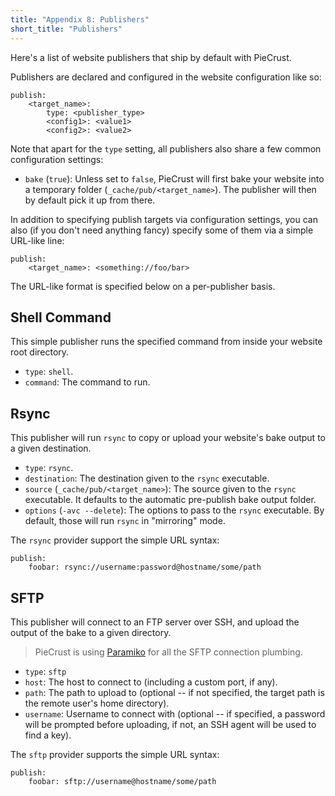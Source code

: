```yaml
---
title: "Appendix 8: Publishers"
short_title: "Publishers"
---
```


Here's a list of website publishers that ship by default with PieCrust.

Publishers are declared and configured in the website configuration like so:

```
publish:
    <target_name>:
        type: <publisher_type>
        <config1>: <value1>
        <config2>: <value2>
```

Note that apart for the `type` setting, all publishers also share a few common
configuration settings:

* `bake` (`true`): Unless set to `false`, PieCrust will first bake your website
  into a temporary folder (`_cache/pub/<target_name>`). The publisher will then
  by default pick it up from there.

In addition to specifying publish targets via configuration settings, you can
also (if you don't need anything fancy) specify some of them via a simple
URL-like line:

```
publish:
    <target_name>: <something://foo/bar>
```

The URL-like format is specified below on a per-publisher basis.


## Shell Command

This simple publisher runs the specified command from inside your website root
directory.

* `type`: `shell`.
* `command`: The command to run.


## Rsync

This publisher will run `rsync` to copy or upload your website's bake output to
a given destination.

* `type`: `rsync`.
* `destination`: The destination given to the `rsync` executable.
* `source` (`_cache/pub/<target_name>`): The source given to the `rsync`
  executable. It defaults to the automatic pre-publish bake output folder.
* `options` (`-avc --delete`): The options to pass to the `rsync` executable. By
  default, those will run `rsync` in "mirroring" mode.

The `rsync` provider support the simple URL syntax:

```
publish:
    foobar: rsync://username:password@hostname/some/path
```


## SFTP

This publisher will connect to an FTP server over SSH, and upload the output of
the bake to a given directory.

> PieCrust is using [Paramiko] for all the SFTP connection plumbing.

* `type`: `sftp`
* `host`: The host to connect to (including a custom port, if any).
* `path`: The path to upload to (optional -- if not specified, the target path
  is the remote user's home directory).
* `username`: Username to connect with (optional -- if specified, a password
  will be prompted before uploading, if not, an SSH agent will be used to find
  a key).

The `sftp` provider supports the simple URL syntax:

```
publish:
    foobar: sftp://username@hostname/some/path
```

[paramiko]: http://docs.paramiko.org/

